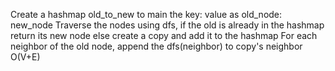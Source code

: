 Create a hashmap old_to_new to main the key: value as old_node: new_node
Traverse the nodes using dfs, if the old is already in the hashmap return its new node else create a copy and add it to the hashmap
For each neighbor of the old node, append the dfs(neighbor) to copy's neighbor
​
O(V+E)